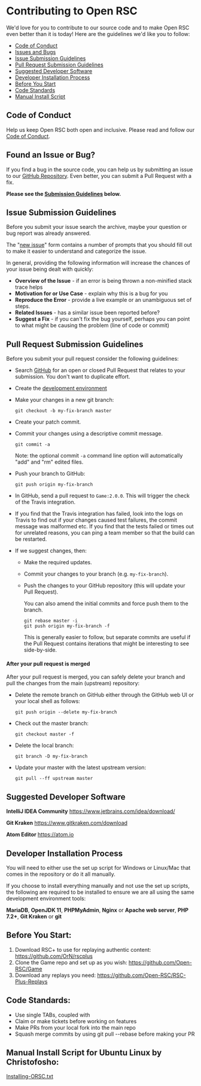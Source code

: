# Contributing to Open RSC

We'd love for you to contribute to our source code and to make Open RSC even better than it is
today! Here are the guidelines we'd like you to follow:

* [Code of Conduct](#coc)
* [Issues and Bugs](#issue)
* [Issue Submission Guidelines](#submit)
* [Pull Request Submission Guidelines](#submit-pr)
* [Suggested Developer Software](#software)
* [Developer Installation Process](#install)
* [Before You Start](#pre)
* [Code Standards](#standards)
* [Manual Install Script](#manual)

## <a name="coc"></a> Code of Conduct

Help us keep Open RSC both open and inclusive. Please read and follow our [Code of Conduct](https://github.com/open-rsc/Game/blob/2.0.0/CODE_OF_CONDUCT.md).

## <a name="issue"></a> Found an Issue or Bug?

If you find a bug in the source code, you can help us by submitting an issue to our
[GitHub Repository](https://github.com/open-rsc/Game). Even better, you can submit a Pull Request with a fix.

**Please see the [Submission Guidelines](#submit) below.**

## <a name="submit"></a> Issue Submission Guidelines
Before you submit your issue search the archive, maybe your question or bug report was already answered.

The "[new issue](https://github.com/open-rsc/Game/issues/new/choose)" form contains a number of prompts that you should fill out to
make it easier to understand and categorize the issue.

In general, providing the following information will increase the chances of your issue being dealt
with quickly:

* **Overview of the Issue** - if an error is being thrown a non-minified stack trace helps
* **Motivation for or Use Case** - explain why this is a bug for you
* **Reproduce the Error** - provide a live example or an unambiguous set of steps.
* **Related Issues** - has a similar issue been reported before?
* **Suggest a Fix** - if you can't fix the bug yourself, perhaps you can point to what might be
  causing the problem (line of code or commit)

## <a name="submit-pr"></a> Pull Request Submission Guidelines
Before you submit your pull request consider the following guidelines:

* Search [GitHub](https://github.com/open-rsc/game/pulls) for an open or closed Pull Request
  that relates to your submission. You don't want to duplicate effort.
* Create the [development environment](#install)
* Make your changes in a new git branch:

    ```shell
    git checkout -b my-fix-branch master
    ```

* Create your patch commit.
* Commit your changes using a descriptive commit message.

    ```shell
    git commit -a
    ```
  Note: the optional commit `-a` command line option will automatically "add" and "rm" edited files.

* Push your branch to GitHub:

    ```shell
    git push origin my-fix-branch
    ```

* In GitHub, send a pull request to `Game:2.0.0`. This will trigger the check of the Travis integration.

* If you find that the Travis integration has failed, look into the logs on Travis to find out
if your changes caused test failures, the commit message was malformed etc. If you find that the
tests failed or times out for unrelated reasons, you can ping a team member so that the build can be
restarted.

* If we suggest changes, then:

  * Make the required updates.
  * Commit your changes to your branch (e.g. `my-fix-branch`).
  * Push the changes to your GitHub repository (this will update your Pull Request).

    You can also amend the initial commits and force push them to the branch.

    ```shell
    git rebase master -i
    git push origin my-fix-branch -f
    ```

    This is generally easier to follow, but separate commits are useful if the Pull Request contains
    iterations that might be interesting to see side-by-side.

#### After your pull request is merged

After your pull request is merged, you can safely delete your branch and pull the changes
from the main (upstream) repository:

* Delete the remote branch on GitHub either through the GitHub web UI or your local shell as follows:

    ```shell
    git push origin --delete my-fix-branch
    ```

* Check out the master branch:

    ```shell
    git checkout master -f
    ```

* Delete the local branch:

    ```shell
    git branch -D my-fix-branch
    ```

* Update your master with the latest upstream version:

    ```shell
    git pull --ff upstream master
    ```

## <a name="software"></a> Suggested Developer Software

**IntelliJ IDEA Community** https://www.jetbrains.com/idea/download/

**Git Kraken** https://www.gitkraken.com/download

**Atom Editor** https://atom.io

## <a name="install"></a> Developer Installation Process

You will need to either use the set up script for Windows or Linux/Mac that comes in the repository or do it all manually.

If you choose to install everything manually and not use the set up scripts, the following are required to be installed to ensure we are all using the same development environment tools:

**MariaDB**, **OpenJDK 11**, **PHPMyAdmin**, **Nginx** or **Apache web server**, **PHP 7.2+**, **Git Kraken** or **git**

## <a name="pre"></a> Before You Start:

1. Download RSC+ to use for replaying authentic content: https://github.com/OrN/rscplus
2. Clone the Game repo and set up as you wish: https://github.com/Open-RSC/Game
3. Download any replays you need: https://github.com/Open-RSC/RSC-Plus-Replays

## <a name="standards"></a> Code Standards:

- Use single TABs, coupled with <tabspace>
- Claim or make tickets before working on features
- Make PRs from your local fork into the main repo
- Squash merge commits by using git pull --rebase before making your PR

## <a name="manual"></a> Manual Install Script for Ubuntu Linux by Christofosho:

[Installing-ORSC.txt](https://raw.githubusercontent.com/Open-RSC/Game/2.0.0/scripts/Installing-ORSC.txt)